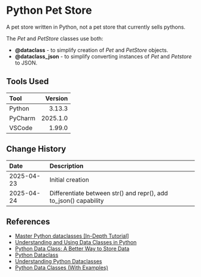 # Python Pet Store

A pet store written in Python, not a pet store that currently sells pythons.

The *Pet* and *PetStore* classes use both:
* __@dataclass__ - to simplify creation of *Pet* and *PetStore* objects.
* __@dataclass_json__ - to simplify converting instances of *Pet* and *Petstore* to JSON. 

## Tools Used

| Tool     |  Version |
|:---------|---------:|
| Python   |   3.13.3 |
| PyCharm  | 2025.1.0 |
| VSCode   |   1.99.0 |

## Change History

| Date       | Description                                                      |
|:-----------|:-----------------------------------------------------------------|
| 2025-04-23 | Initial creation                                                 |
| 2025-04-24 | Differentiate between str() and repr(), add to_json() capability |

## References

* [Master Python dataclasses [In-Depth Tutorial]](https://www.golinuxcloud.com/python-dataclasses/)
* [Understanding and Using Data Classes in Python](https://datagy.io/python-data-classes/)
* [Python Data Class: A Better Way to Store Data](https://python.land/python-data-classes)
* [Python Dataclass](https://docs.python.org/3/library/dataclasses.html)
* [Understanding Python Dataclasses](https://www.geeksforgeeks.org/understanding-python-dataclasses/)
* [Python Data Classes (With Examples)](https://pyseek.com/2025/03/python-data-classes/#google_vignette)
